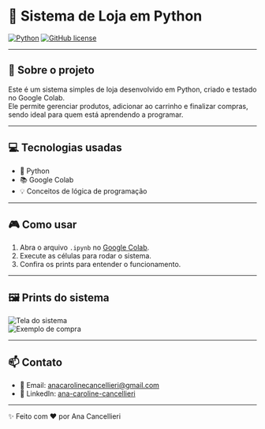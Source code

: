 # 🛒 Sistema de Loja em Python

[![Python](https://img.shields.io/badge/Python-3.10-blue?style=for-the-badge&logo=python)](https://www.python.org/)
[![GitHub license](https://img.shields.io/badge/license-MIT-green)](https://github.com/Anacancellieri/sistema-loja-python/blob/main/LICENSE)

---

## 🚀 Sobre o projeto

Este é um sistema simples de loja desenvolvido em Python, criado e testado no Google Colab.  
Ele permite gerenciar produtos, adicionar ao carrinho e finalizar compras, sendo ideal para quem está aprendendo a programar.

---

## 💻 Tecnologias usadas

- 🐍 Python  
- 📚 Google Colab  
- 💡 Conceitos de lógica de programação  

---

## 🎮 Como usar

1. Abra o arquivo `.ipynb` no [Google Colab](https://colab.research.google.com/).  
2. Execute as células para rodar o sistema.  
3. Confira os prints para entender o funcionamento.

---

## 🖼️ Prints do sistema

![Tela do sistema](print1.png)  
![Exemplo de compra](print2.png)

---

## 📫 Contato

- 📧 Email: anacarolinecancellieri@gmail.com  
- 💼 LinkedIn: [ana-caroline-cancellieri](https://www.linkedin.com/in/ana-caroline-cancellieri-742b602b8/)

---

✨ Feito com ❤️ por Ana Cancellieri
